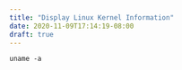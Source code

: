 ```yaml
---
title: "Display Linux Kernel Information"
date: 2020-11-09T17:14:19-08:00
draft: true
---
```


```
uname -a
```
